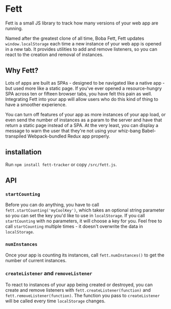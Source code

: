 # Fett

Fett is a small JS library to track how many versions of your web app are running.

Named after the greatest clone of all time, Boba Fett, Fett updates `window.localStorage` each time a new instance of your web app is opened in a new tab. It provides utilities to add and remove listeners, so you can react to the creation and removal of instances.

## Why Fett?

Lots of apps are built as SPAs - designed to be navigated like a native app - but used more like a static page. If you've ever opened a resource-hungry SPA across ten or fifteen browser tabs, you have felt this pain as well. Integrating Fett into your app will allow users who do this kind of thing to have a smoother experience.

You can turn off features of your app as more instances of your app load, or even send the number of instances as a param to the server and have that return a static page instead of a SPA. At the very least, you can display a message to warn the user that they're not using your whiz-bang Babel-transpiled Webpack-bundled Redux app properly.

## installation

Run `npm install fett-tracker` or copy `/src/fett.js`.

## API

### `startCounting`

Before you can do anything, you have to call `fett.startCounting('myCoolKey')`, which takes an optional string parameter so you can set the key you'd like to use in `localStorage`. If you call `startCounting` with no parameters, it will choose a key for you. Feel free to call `startCounting` multiple times - it doesn't overwrite the data in `localStorage`.

### `numInstances`

Once your app is counting its instances, call `fett.numInstances()` to get the number of current instances.

### `createListener` and `removeListener`

To react to instances of your app being created or destroyed, you can create and remove listeners with `fett.createListener(function)` and `fett.removeListener(function)`. The function you pass to `createListener` will be called every time `localStorage` changes.
